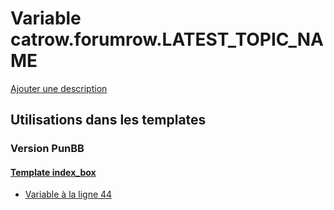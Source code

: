 # Variable catrow.forumrow.LATEST_TOPIC_NAME
[Ajouter une description](https://fa-tvars.appspot.com/var/catrow.forumrow.LATEST_TOPIC_NAME)

## Utilisations dans les templates

### Version PunBB

#### [Template index_box](punbb/index_box.md)
* [Variable &agrave; la ligne 44](../punbb/index_box.tpl#L44)